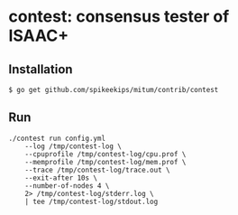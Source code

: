 # contest: consensus tester of ISAAC+

## Installation

```
$ go get github.com/spikeekips/mitum/contrib/contest
```


## Run

```
./contest run config.yml
    --log /tmp/contest-log \
    --cpuprofile /tmp/contest-log/cpu.prof \
    --memprofile /tmp/contest-log/mem.prof \
    --trace /tmp/contest-log/trace.out \
    --exit-after 10s \
    --number-of-nodes 4 \
    2> /tmp/contest-log/stderr.log \
    | tee /tmp/contest-log/stdout.log
```
